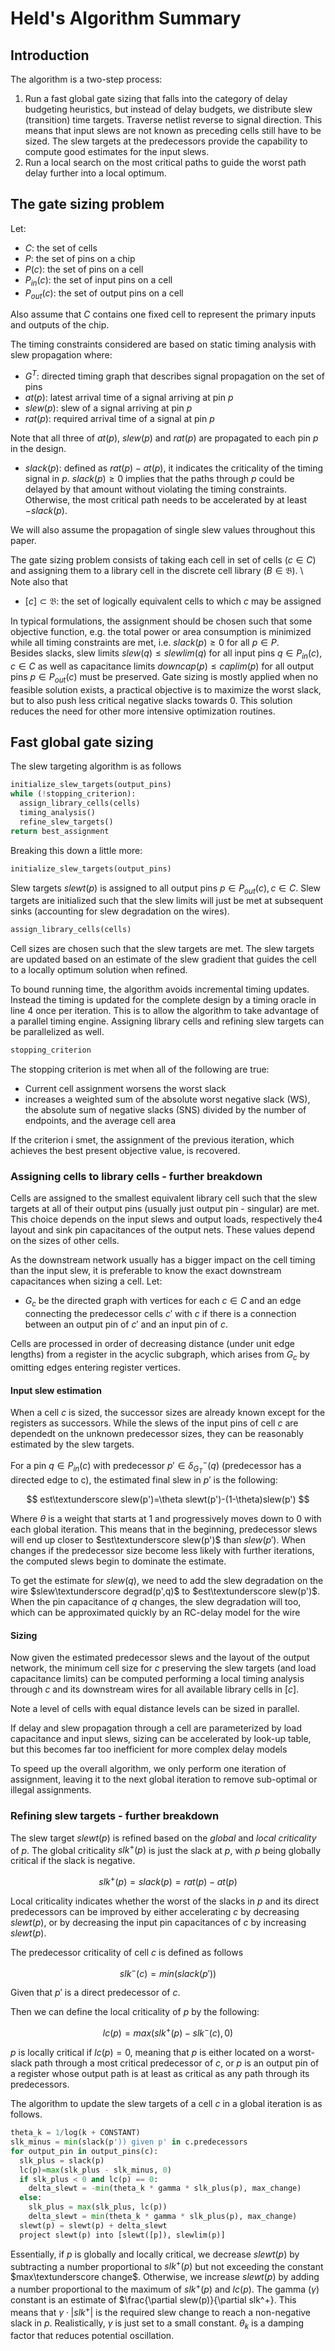 # Held's Algorithm Summary
## Introduction
The algorithm is a two-step process:
1. Run a fast global gate sizing that falls into the category of delay budgeting heuristics, but instead of delay budgets, we distribute slew (transition) time targets. Traverse netlist reverse to signal direction. This means that input slews are not known as preceding cells still have to be sized. The slew targets at the predecessors provide the capability to compute good estimates for the input slews.
2. Run a local search on the most critical paths to guide the worst path delay further into a local optimum.
## The gate sizing problem
Let:
- $C$: the set of cells
- $P$: the set of pins on a chip
- $P(c)$: the set of pins on a cell
- $P_{in}(c)$: the set of input pins on a cell
- $P_{out}(c)$: the set of output pins on a cell
</a>

Also assume that $C$ contains one fixed cell to represent the primary inputs and outputs of the chip.

The timing constraints considered are based on static timing analysis with slew propagation where:
- $G^T$: directed timing graph that describes signal propagation on the set of pins
- $at(p)$: latest arrival time of a signal arriving at pin $p$
- $slew(p)$: slew of a signal arriving at pin $p$
- $rat(p)$: required arrival time of a signal at pin $p$
</a>

Note that all three of $at(p)$, $slew(p)$ and $rat(p)$ are propagated to each pin $p$ in the design.
- $slack(p)$: defined as $rat(p)-at(p)$, it indicates the criticality of the timing signal in $p$. $slack(p)\geq 0$ implies that the paths through $p$ could be delayed by that amount without violating the timing constraints. Otherwise, the most critical path needs to be accelerated by at least $-slack(p)$.
</a>

We will also assume the propagation of single slew values throughout this paper.

The gate sizing problem consists of taking each cell in set of cells ($c\in C$) and assigning them to a library cell in the discrete cell library ($B\in \mathfrak{B}$). \ Note also that
- $[c] \subset \mathfrak{B}$: the set of logically equivalent cells to which $c$ may be assigned
</a>

In typical formulations, the assignment should be chosen such that some objective function, e.g. the total power or area consumption is minimized while all timing constraints are met, i.e. $slack(p)\geq0$ for all $p\in P$.\
Besides slacks, slew limits $slew(q)\leq slewlim(q)$ for all input pins $q\in P_{in}(c),c\in C$ as well as capacitance limits $downcap(p)\leq caplim(p)$ for all output pins $p\in P_{out}(c)$ must be preserved.
Gate sizing is mostly applied when no feasible solution exists, a practical objective is to maximize the worst slack, but to also push less critical negative slacks towards 0. This solution reduces the need for other more intensive optimization routines.
## Fast global gate sizing
The slew targeting algorithm is as follows
```python
initialize_slew_targets(output_pins)
while (!stopping_criterion):
  assign_library_cells(cells)
  timing_analysis()
  refine_slew_targets()
return best_assignment
```
Breaking this down a little more:

```python
initialize_slew_targets(output_pins)
```

Slew targets $slewt(p)$ is assigned to all output pins $p\in P_{out}(c), c\in C$. Slew targets are initialized such that the slew limits will just be met at subsequent sinks (accounting for slew degradation on the wires).

```python
assign_library_cells(cells)
```

Cell sizes are chosen such that the slew targets are met. The slew targets are updated based on an estimate of the slew gradient that guides the cell to a locally optimum solution when refined.

To bound running time, the algorithm avoids incremental timing updates. Instead the timing is updated for the complete design by a timing oracle in line 4 once per iteration. This is to allow the algorithm to take advantage of a parallel timing engine. Assigning library cells and refining slew targets can be parallelized as well.

```python
stopping_criterion
```

The stopping criterion is met when all of the following are true:
- Current cell assignment worsens the worst slack
- increases a weighted sum of the absolute worst negative slack (WS), the absolute sum of negative slacks (SNS) divided by the number of endpoints, and the average cell area
</a>

If the criterion i smet, the assignment of the previous iteration, which achieves the best present objective value, is recovered.

### Assigning cells to library cells - further breakdown
Cells are assigned to the smallest equivalent library cell such that the slew targets at all of their output pins (usually just output pin - singular) are met. This choice depends on the input slews and output loads, respectively the4 layout and sink pin capacitances of the output nets. These values depend on the sizes of other cells.

As the downstream network usually has a bigger impact on the cell timing than the input slew, it is preferable to know the exact downstream capacitances when sizing a cell. Let:
- $G_c$ be the directed graph with vertices for each $c\in C$ and an edge connecting the predecessor cells $c'$ with $c$ if there is a connection between an output pin of $c'$ and an input pin of $c$.
</a>

Cells are processed in order of decreasing distance (under unit edge lengths) from a register in the acyclic subgraph, which arises from $G_c$ by omitting edges entering register vertices.
#### Input slew estimation
When a cell $c$ is sized, the successor sizes are already known except for the registers as successors. While the slews of the input pins of cell $c$ are dependedt on the unknown predecessor sizes, they can be reasonably estimated by the slew targets.

For a pin $q\in P_{in}(c)$ with predecessor $p'\in\delta^-_{G_T}(q)$ (predecessor has a directed edge to c), the estimated final slew in $p'$ is the following:

$$
est\textunderscore slew(p')=\theta slewt(p')-(1-\theta)slew(p')
$$

Where $\theta$ is a weight that starts at 1 and progressively moves down to 0 with each global iteration. This means that in the beginning, predecessor slews will end up closer to $est\textunderscore slew(p')$ than $slew(p')$. When changes if the predecessor size become less likely with further iterations, the computed slews begin to dominate the estimate.

To get the estimate for $slew(q)$, we need to add the slew degradation on the wire $slew\textunderscore degrad(p',q)$ to $est\textunderscore slew(p')$. When the pin capacitance of $q$ changes, the slew degradation will too, which can be approximated quickly by an RC-delay model for the wire
#### Sizing
Now given the estimated predecessor slews and the layout of the output network, the minimum cell size for $c$ preserving the slew targets (and load capacitance limits) can be computed performing a local timing analysis through $c$ and its downstream wires for all available library cells in $[c]$. 

Note a level of cells with equal distance levels can be sized in parallel.

If delay and slew propagation through a cell are parameterized by load capacitance and input slews, sizing can be accelerated by look-up table, but this becomes far too inefficient for more complex delay models

To speed up the overall algorithm, we only perform one iteration of assignment, leaving it to the next global iteration to remove sub-optimal or illegal assignments.
### Refining slew targets - further breakdown
The slew target $slewt(p)$ is refined based on the *global* and *local criticality* of $p$. The global criticality $slk^+(p)$ is just the slack at $p$, with $p$ being globally critical if the slack is negative.

$$
slk^+(p)=slack(p)=rat(p)-at(p)
$$

Local criticality indicates whether the worst of the slacks in $p$ and its direct predecessors can be improved by either accelerating $c$ by decreasing $slewt(p)$, or by decreasing the input pin capacitances of $c$ by increasing $slewt(p)$.

The predecessor criticality of cell $c$ is defined as follows

$$
slk^-(c)=min(slack(p'))
$$

Given that $p'$ is a direct predecessor of $c$.

Then we can define the local criticality of $p$ by the following:

$$
lc(p)=max(slk^+(p)-slk^-(c), 0)
$$

$p$ is locally critical if $lc(p)=0$, meaning that $p$ is either located on a worst-slack path through a most critical predecessor of $c$, or $p$ is an output pin of a register whose output path is at least as critical as any path through its predecessors.

The algorithm to update the slew targets of a cell $c$ in a global iteration is as follows. 
```python
theta_k = 1/log(k + CONSTANT)
slk_minus = min(slack(p')) given p' in c.predecessors
for output_pin in output_pins(c):
  slk_plus = slack(p)
  lc(p)=max(slk_plus - slk_minus, 0)
  if slk_plus < 0 and lc(p) == 0:
    delta_slewt = -min(theta_k * gamma * slk_plus(p), max_change)
  else:
    slk_plus = max(slk_plus, lc(p))
    delta_slewt = min(theta_k * gamma * slk_plus(p), max_change)
  slewt(p) = slewt(p) + delta_slewt
  project slewt(p) into [slewt([p]), slewlim(p)]
```
Essentially, if $p$ is globally and locally critical, we decrease $slewt(p)$ by subtracting a number proportional to $slk^+(p)$ but not exceeding the constant $max\textunderscore change$. Otherwise, we increase $slewt(p)$ by adding a number proportional to the maximum of $slk^+(p)$ and $lc(p)$. The gamma ($\gamma$) constant is an estimate of $\frac{\partial slew(p)}{\partial slk^+}. This means that $\gamma\cdot |slk^+|$ is the required slew change to reach a non-negative slack in $p$. Realistically, $\gamma$ is just set to a small constant. $\theta_k$ is a damping factor that reduces potential oscillation.
